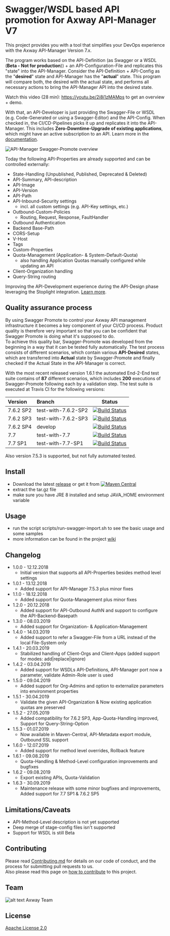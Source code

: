 # Swagger/WSDL based API promotion for Axway API-Manager V7

This project provides you with a tool that simplifies your DevOps experience with the Axway API-Manager Version 7.x. 

The program works based on the API-Definition (as Swagger or a WSDL (__Beta - Not for production__)) + an API-Configuration-File and replicates this "state" into the API-Manager. Consider the API-Definition + API-Config as the "__desired__" state and API-Manager has the "__actual__" state. This program will compare both, the desired with the actual state, and performs all necessary actions to bring the API-Manager API into the desired state.

Watch this video (28 min): https://youtu.be/2i8i1zMAMps to get an overview + demo.

With that, an API-Developer is just providing the Swagger-File or WSDL (e.g. Code-Generated or using a Swagger-Editor) and the API-Config. When checked in, the CI/CD-Pipelines picks it up and replicates it into the API-Manager. 
This includes __Zero-Downtime-Upgrade of existing applications__, which might have an active subscription to an API. Learn more in the [documentation](https://github.com/Axway-API-Management-Plus/apimanager-swagger-promote/wiki).

![API-Manager Swagger-Promote overview]( https://github.com/Axway-API-Management-Plus/apimanager-swagger-promote/blob/develop/misc/images/apimanager-swagger-promote-overview.png )

Today the following API-Properties are already supported and can be controlled externally:
- State-Handling (Unpublished, Published, Deprecated & Deleted)
- API-Summary, API-description
- API-Image 
- API-Version
- API-Path
- API-Inbound-Security settings 
  - incl. all custom settings (e.g. API-Key settings, etc.)
- Outbound-Custom-Policies
  - Routing, Request, Response, FaultHandler
- Outbound Authentication
- Backend Base-Path
- CORS-Setup
- V-Host
- Tags
- Custom-Properties
- Quota-Management (Application- & System-Default-Quota)  
  - also handling Application Quotas manually configured while updating an API
- Client-Organization handling  
- Query-String routing  

Improving the API-Development experience during the API-Design phase leveraging the Stoplight integration. [Learn more](https://github.com/Axway-API-Management-Plus/apimanager-swagger-promote/wiki/Stoplight-Integration).

## Quality assurance process
By using Swagger Promote to control your Axway API management infrastructure it becomes a key component of your CI/CD process. Product quality is therefore very important so that you can be confident that Swagger Promote is doing what it's supposed to do.  
To achieve this quality bar, Swagger-Promote was developed from the beginning in a way that it can be tested fully automatically. The test process consists of different scenarios, which contain various __API-Desired__ states, which are transferred into __Actual__ state by Swagger-Promote and finally checked if the Actual State in the API-Manager is correct.  

With the most recent released version 1.6.1 the automated End-2-End test suite contains of __87__ different scenarios, which includes __200__ executions of Swagger-Promote following each by a validation step. The test suite is executed at Travis CI for the following versions:  

| Version       | Branch               | Status | 
| :---          | :---                 | :---:  |
| 7.6.2 SP2     | test-with-7.6.2-SP2  | [![Build Status](https://travis-ci.org/Axway-API-Management-Plus/apimanager-swagger-promote.svg?branch=test-with-7.6.2-SP2)](https://travis-ci.org/Axway-API-Management-Plus/apimanager-swagger-promote/branches)|
| 7.6.2 SP3     | test-with-7.6.2-SP3  | [![Build Status](https://travis-ci.org/Axway-API-Management-Plus/apimanager-swagger-promote.svg?branch=test-with-7.6.2-SP3)](https://travis-ci.org/Axway-API-Management-Plus/apimanager-swagger-promote/branches)|
| 7.6.2 SP4     | develop  | [![Build Status](https://travis-ci.org/Axway-API-Management-Plus/apimanager-swagger-promote.svg?branch=develop)](https://travis-ci.org/Axway-API-Management-Plus/apimanager-swagger-promote/branches)|
| 7.7           | test-with-7.7        | [![Build Status](https://travis-ci.org/Axway-API-Management-Plus/apimanager-swagger-promote.svg?branch=test-with-7.7)](https://travis-ci.org/Axway-API-Management-Plus/apimanager-swagger-promote/branches)|
| 7.7 SP1       | test-with-7.7-SP1    | [![Build Status](https://travis-ci.org/Axway-API-Management-Plus/apimanager-swagger-promote.svg?branch=test-with-7.7-SP1)](https://travis-ci.org/Axway-API-Management-Plus/apimanager-swagger-promote/branches)|

Also version 7.5.3 is supported, but not fully automated tested.  


## Install
- Download the latest [release](https://github.com/Axway-API-Management-Plus/apimanager-swagger-promote/releases) or get it from  [![Maven Central](https://img.shields.io/maven-central/v/com.github.axway-api-management-plus.swagger-promote/axway-swagger-promote-core.svg?label=Maven%20Central)](https://search.maven.org/search?q=g:%22com.github.axway-api-management-plus.swagger-promote%22%20AND%20a:%22axway-swagger-promote-core%22)  
- extract the tar.gz file  
- make sure you have JRE 8 installed and setup JAVA_HOME environment variable

## Usage
- run the script scripts/run-swagger-import.sh to see the basic usage and some samples
- more information can be found in the project [wiki](https://github.com/Axway-API-Management-Plus/apimanager-swagger-promote/wiki) 

## Changelog
- 1.0.0 - 12.12.2018
  - Initial version that supports all API-Properties besides method level settings
- 1.0.1 - 13.12.2018
  - Added support for API-Manager 7.5.3 plus minor fixes
- 1.1.0 - 18.12.2018
  - Added support for Quota-Management plus minor fixes
- 1.2.0 - 20.12.2018
  - Added support for API-Outbound AuthN and support to configure the API-Backend-Basepath
- 1.3.0 - 08.03.2019
  - Added support for Organization- & Application-Management
- 1.4.0 - 14.03.2019
  - Added support to refer a Swagger-File from a URL instead of the local File-System only
- 1.4.1 - 20.03.2019
  - Stabilized handling of Client-Orgs and Client-Apps (added support for modes: add|replace|ignore)
- 1.4.2 - 03.04.2019
  - Added support for WSDLs API-Definitions, API-Manager port now a parameter, validate Admin-Role user is used
- 1.5.0 - 09.04.2019
  - Added support for Org-Admins and option to externalize parameters into environment properties
- 1.5.1 - 30.04.2019
  - Validate the given API-Organization & Now existing application quotas are preserved
- 1.5.2 - 27.05.2019
  - Added compatibility for 7.6.2 SP3, App-Quota-Handling improved, Support for Query-String-Option
- 1.5.3 - 01.07.2019
  - Now available in Maven-Central, API-Metadata export module, Outbound SSL support
- 1.6.0 - 12.07.2019
  - Added support for method level overrides, Rollback feature
- 1.6.1 - 09.08.2019
  - Quota-Handling & Method-Level configuration improvements and bugfixes
- 1.6.2 - 09.08.2019
  - Export existing APIs, Quota-Validation
- 1.6.3 - 30.09.2019
  - Maintenance release with some minor bugfixes and improvements, Added support for 7.7 SP1 & 7.6.2 SP5


## Limitations/Caveats
- API-Method-Level description is not yet supported
- Deep merge of stage-config files isn't supported
- Support for WSDL is still Beta

## Contributing

Please read [Contributing.md](https://github.com/Axway-API-Management-Plus/Common/blob/master/Contributing.md) for details on our code of conduct, and the process for submitting pull requests to us.  
Also please read this page on [how to contribute](https://github.com/Axway-API-Management-Plus/apimanager-swagger-promote/wiki/7.1-Contribute-to-this-project) to this project.

## Team

![alt text][Axwaylogo] Axway Team

[Axwaylogo]: https://github.com/Axway-API-Management/Common/blob/master/img/AxwayLogoSmall.png  "Axway logo"


## License
[Apache License 2.0](/LICENSE)
